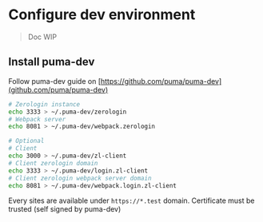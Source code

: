 # Configure dev environment

> Doc WIP

## Install puma-dev

Follow puma-dev guide on [https://github.com/puma/puma-dev](github.com/puma/puma-dev)

```sh
# Zerologin instance
echo 3333 > ~/.puma-dev/zerologin
# Webpack server
echo 8081 > ~/.puma-dev/webpack.zerologin

# Optional
# Client
echo 3000 > ~/.puma-dev/zl-client 
# Client zerologin domain
echo 3333 > ~/.puma-dev/login.zl-client
# Client zerologin webpack server domain
echo 8081 > ~/.puma-dev/webpack.login.zl-client
```

Every sites are available under `https://*.test` domain. Certificate must be trusted (self signed by puma-dev)